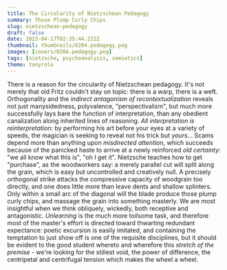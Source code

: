 ```yaml
---
title: The Circularity of Nietzschean Pedagogy
summary: Those Plump Curly Chips
slug: nietzschean-pedagogy
draft: false
date: 2023-04-17T02:35:44.222Z
thumbnail: thumbnails/0204.pedagogy.png
images: [covers/0204.pedagogy.png]
tags: [nietzsche, psychoanalysis, semiotics]
theme: tonyrolo
---
```


There is a reason for the circularity of Nietzschean pedagogy. It's not merely that old Fritz couldn't stay on topic: there is a warp, there is a weft. Orthogonality and the *indirect antagonism of recontextualization* reveals not just manysidedness, polyvalence, "perspectivalism", but much more successfully lays bare the function of interpretation, than any obedient canalization along inherited lines of reasoning. *All interpretation is reinterpretation*: by performing his art before your eyes at a variety of speeds, the magician is seeking to reveal not his trick but *yours*... Scams depend more than anything upon *misdirected attention*, which succeeds because of the panicked haste to arrive at a newly reinforced *old certainty*: "we all know what this is", "oh I get it". Nietzsche teaches how to get "purchase", as the woodworkers say: a merely parallel cut will split along the grain, which is easy but uncontrolled and creatively null. A precisely orthogonal strike attacks the compressive capacity of woodgrain too directly, and one does little more than leave dents and shallow splinters. Only within a small arc of the diagonal will the blade produce those plump curly chips, and massage the grain into something masterly. We are most insightful when we think obliquely, wickedly, both receptive and antagonistic. *Unlearning* is the much more toilsome task, and therefore most of the master's effort is directed toward thwarting redundant expectance: poetic excursion is easily imitated, and containing the temptation to just show off is one of the requisite disciplines, but it should be evident to the good student whereto and wherefore this *stretch of the premise* - we're looking for the stillest void, the power of difference, the centripetal and centrifugal tension which makes the wheel a wheel.
